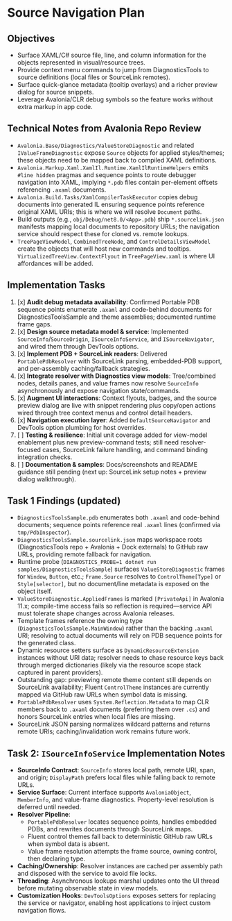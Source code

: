 # Source Navigation Plan

## Objectives
- Surface XAML/C# source file, line, and column information for the objects represented in visual/resource trees.
- Provide context menu commands to jump from DiagnosticsTools to source definitions (local files or SourceLink remotes).
- Surface quick-glance metadata (tooltip overlays) and a richer preview dialog for source snippets.
- Leverage Avalonia/CLR debug symbols so the feature works without extra markup in app code.

## Technical Notes from Avalonia Repo Review
- `Avalonia.Base/Diagnostics/ValueStoreDiagnostic` and related `IValueFrameDiagnostic` expose `Source` objects for applied styles/themes; these objects need to be mapped back to compiled XAML definitions.
- `Avalonia.Markup.Xaml.XamlIl.Runtime.XamlIlRuntimeHelpers` emits `#line hidden` pragmas and sequence points to route debugger navigation into XAML, implying `*.pdb` files contain per-element offsets referencing `.axaml` documents.
- `Avalonia.Build.Tasks/XamlCompilerTaskExecutor` copies debug documents into generated IL ensuring sequence points reference original XAML URIs; this is where we will resolve `Document` paths.
- Build outputs (e.g., `obj/Debug/net8.0/<App>.pdb`) ship `*.sourcelink.json` manifests mapping local documents to repository URLs; the navigation service should respect these for cloned vs. remote lookups.
- `TreePageViewModel`, `CombinedTreeNode`, and `ControlDetailsViewModel` create the objects that will host new commands and tooltips. `VirtualizedTreeView.ContextFlyout` in `TreePageView.xaml` is where UI affordances will be added.

## Implementation Tasks
1. [x] **Audit debug metadata availability**: Confirmed Portable PDB sequence points enumerate `.axaml` and code-behind documents for DiagnosticsToolsSample and theme assemblies; documented runtime frame gaps.
2. [x] **Design source metadata model & service**: Implemented `SourceInfo`/`SourceOrigin`, `ISourceInfoService`, and `ISourceNavigator`, and wired them through DevTools options.
3. [x] **Implement PDB + SourceLink readers**: Delivered `PortablePdbResolver` with SourceLink parsing, embedded-PDB support, and per-assembly caching/fallback strategies.
4. [x] **Integrate resolver with Diagnostics view models**: Tree/combined nodes, details panes, and value frames now resolve `SourceInfo` asynchronously and expose navigation state/commands.
5. [x] **Augment UI interactions**: Context flyouts, badges, and the source preview dialog are live with snippet rendering plus copy/open actions wired through tree context menus and control detail headers.
6. [x] **Navigation execution layer**: Added `DefaultSourceNavigator` and DevTools option plumbing for host overrides.
7. [ ] **Testing & resilience**: Initial unit coverage added for view-model enablement plus new preview-command tests; still need resolver-focused cases, SourceLink failure handling, and command binding integration checks.
8. [ ] **Documentation & samples**: Docs/screenshots and README guidance still pending (next up: SourceLink setup notes + preview dialog walkthrough).

## Task 1 Findings (updated)
- `DiagnosticsToolsSample.pdb` enumerates both `.axaml` and code-behind documents; sequence points reference real `.axaml` lines (confirmed via `tmp/PdbInspector`).
- `DiagnosticsToolsSample.sourcelink.json` maps workspace roots (DiagnosticsTools repo + Avalonia + Dock externals) to GitHub raw URLs, providing remote fallback for navigation.
- Runtime probe (`DIAGNOSTICS_PROBE=1 dotnet run samples/DiagnosticsToolsSample`) surfaces `ValueStoreDiagnostic` frames for `Window`, `Button`, etc.; `Frame.Source` resolves to `ControlTheme[Type]` or `Style[selector]`, but no document/line metadata is exposed on the object itself.
- `ValueStoreDiagnostic.AppliedFrames` is marked `[PrivateApi]` in Avalonia 11.x; compile-time access fails so reflection is required—service API must tolerate shape changes across Avalonia releases.
- Template frames reference the owning type (`DiagnosticsToolsSample.MainWindow`) rather than the backing `.axaml` URI; resolving to actual documents will rely on PDB sequence points for the generated class.
- Dynamic resource setters surface as `DynamicResourceExtension` instances without URI data; resolver needs to chase resource keys back through merged dictionaries (likely via the resource scope stack captured in parent providers).
- Outstanding gap: previewing remote theme content still depends on SourceLink availability; Fluent `ControlTheme` instances are currently mapped via GitHub raw URLs when symbol data is missing.
- `PortablePdbResolver` uses `System.Reflection.Metadata` to map CLR members back to `.axaml` documents (preferring them over `.cs`) and honors SourceLink entries when local files are missing.
- SourceLink JSON parsing normalizes wildcard patterns and returns remote URIs; caching/invalidation work remains future work.

## Task 2: `ISourceInfoService` Implementation Notes
- **SourceInfo Contract**: `SourceInfo` stores local path, remote URI, span, and origin; `DisplayPath` prefers local files while falling back to remote URLs.
- **Service Surface**: Current interface supports `AvaloniaObject`, `MemberInfo`, and value-frame diagnostics. Property-level resolution is deferred until needed.
- **Resolver Pipeline**:
	- `PortablePdbResolver` locates sequence points, handles embedded PDBs, and rewrites documents through SourceLink maps.
	- Fluent control themes fall back to deterministic GitHub raw URLs when symbol data is absent.
	- Value frame resolution attempts the frame source, owning control, then declaring type.
- **Caching/Ownership**: Resolver instances are cached per assembly path and disposed with the service to avoid file locks.
- **Threading**: Asynchronous lookups marshal updates onto the UI thread before mutating observable state in view models.
- **Customization Hooks**: `DevToolsOptions` exposes setters for replacing the service or navigator, enabling host applications to inject custom navigation flows.
